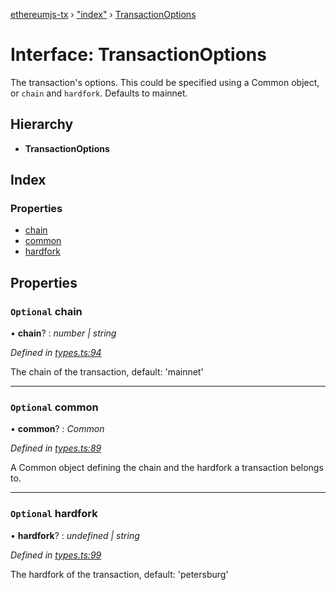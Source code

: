 [ethereumjs-tx](../README.md) › ["index"](../modules/_index_.md) › [TransactionOptions](_index_.transactionoptions.md)

# Interface: TransactionOptions

The transaction's options. This could be specified using a Common object, or `chain` and `hardfork`. Defaults to
mainnet.

## Hierarchy

* **TransactionOptions**

## Index

### Properties

* [chain](_index_.transactionoptions.md#optional-chain)
* [common](_index_.transactionoptions.md#optional-common)
* [hardfork](_index_.transactionoptions.md#optional-hardfork)

## Properties

### `Optional` chain

• **chain**? : *number | string*

*Defined in [types.ts:94](https://github.com/ethereumjs/ethereumjs-vm/blob/master/packages/tx/src/types.ts#L94)*

The chain of the transaction, default: 'mainnet'

___

### `Optional` common

• **common**? : *Common*

*Defined in [types.ts:89](https://github.com/ethereumjs/ethereumjs-vm/blob/master/packages/tx/src/types.ts#L89)*

A Common object defining the chain and the hardfork a transaction belongs to.

___

### `Optional` hardfork

• **hardfork**? : *undefined | string*

*Defined in [types.ts:99](https://github.com/ethereumjs/ethereumjs-vm/blob/master/packages/tx/src/types.ts#L99)*

The hardfork of the transaction, default: 'petersburg'
